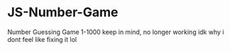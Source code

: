 # JS-Number-Game
Number Guessing Game 1-1000
keep in mind, no longer working idk why i dont feel like fixing it lol
